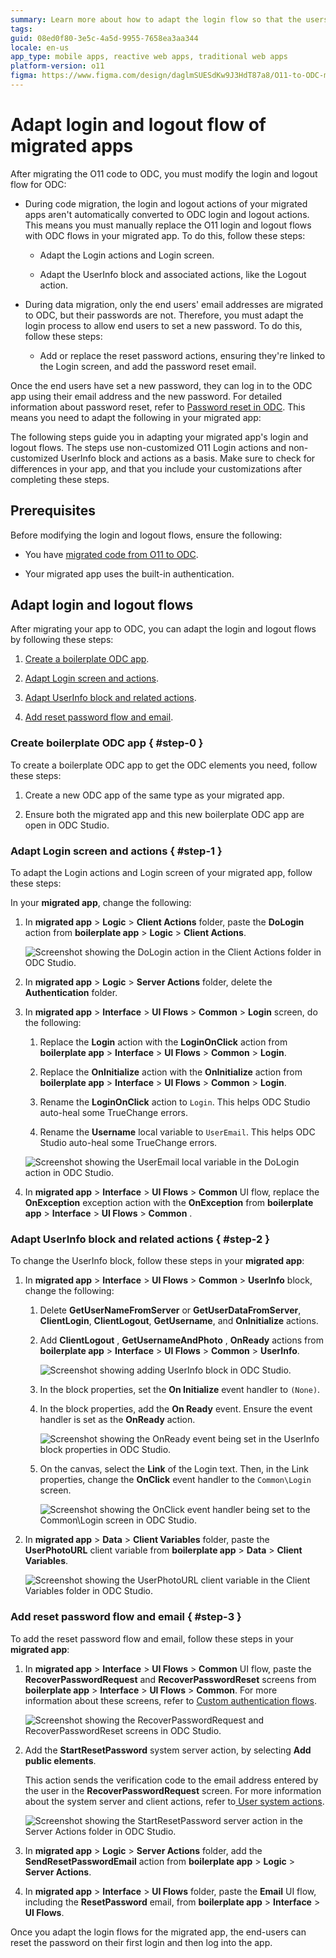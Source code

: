 ```yaml
---
summary: Learn more about how to adapt the login flow so that the users can set a new password. 
tags: 
guid: 08ed0f80-3e5c-4a5d-9955-7658ea3aa344
locale: en-us
app_type: mobile apps, reactive web apps, traditional web apps
platform-version: o11
figma: https://www.figma.com/design/daglmSUESdKw9J3HdT87a8/O11-to-ODC-migration?node-id=2216-288
---
```


# Adapt login and logout flow of migrated apps

After migrating the O11 code to ODC, you must modify the login and logout flow for ODC:

* During code migration, the login and logout actions of your migrated apps aren't automatically converted to ODC login and logout actions. This means you must manually replace the O11 login and logout flows with ODC flows in your migrated app. To do this, follow these steps:

    * Adapt the Login actions and Login screen.

    * Adapt the UserInfo block and associated actions, like the Logout action.

* During data migration, only the end users' email addresses are migrated to ODC, but their passwords are not. Therefore, you must adapt the login process to allow end users to set a new password. To do this, follow these steps:

    * Add or replace the reset password actions, ensuring they're linked to the Login screen, and add the password reset email.

Once the end users have set a new password, they can log in to the ODC app using their email address and the new password. For detailed information about password reset, refer to [Password reset in ODC](password-reset-in-odc.md). This means you need to adapt the following in your migrated app:

<div class="info" markdown="1">

The following steps guide you in adapting your migrated app's login and logout flows. The steps use non-customized O11 Login actions and non-customized UserInfo block and actions as a basis.
Make sure to check for differences in your app, and that you include your customizations after completing these steps.

</div>

## Prerequisites

Before modifying the login and logout flows, ensure the following:

* You have [migrated code from O11 to ODC](execute-how-to-migrate-code.md).

* Your migrated app uses the built-in authentication.

## Adapt login and logout flows

After migrating your app to ODC, you can adapt the login and logout flows by following these steps:

1. [Create a boilerplate ODC app](#step-0). 

1. [Adapt Login screen and actions](#step-1).

1. [Adapt UserInfo block and related actions](#step-2).

1. [Add reset password flow and email](#step-3).

### Create boilerplate ODC app { #step-0 }

To create a boilerplate ODC app to get the ODC elements you need, follow these steps:

1. Create a new ODC app of the same type as your migrated app.

2. Ensure both the migrated app and this new boilerplate ODC app are open in ODC Studio.

### Adapt Login screen and actions { #step-1 }

To adapt the Login actions and Login screen of your migrated app, follow these steps:

In your **migrated app**, change the following:

1. In **migrated app** > **Logic** > **Client Actions** folder, paste the **DoLogin** action from **boilerplate app** > **Logic** > **Client Actions**.

    ![Screenshot showing the DoLogin action in the Client Actions folder in ODC Studio.](images/paste-DoLogin-odcs.png "Screenshot of copy and paste DoLogin in ODC Studio")

1. In **migrated app** > **Logic** > **Server Actions** folder, delete the **Authentication** folder.

1. In **migrated app** > **Interface** > **UI Flows** > **Common** > **Login** screen, do the following:

    1. Replace the **Login** action with the **LoginOnClick** action from **boilerplate app** > **Interface** > **UI Flows** > **Common** > **Login**.

    1. Replace the **OnInitialize** action with the **OnInitialize** action from **boilerplate app** > **Interface** > **UI Flows** > **Common** > **Login**.

    1. Rename the **LoginOnClick** action to `Login`. 
        This helps ODC Studio auto-heal some TrueChange errors.

    1. Rename the **Username** local variable to `UserEmail`. 
        This helps ODC Studio auto-heal some TrueChange errors.

    ![Screenshot showing the UserEmail local variable in the DoLogin action in ODC Studio.](images/rename-UserEmail-odcs.png "Screenshot of renaming local variable to UserEmail")

1. In **migrated app** > **Interface** > **UI Flows** > **Common** UI flow, replace the **OnException** exception action with the **OnException** from **boilerplate app** > **Interface** > **UI Flows** > **Common** .

### Adapt UserInfo block and related actions { #step-2 }

To change the UserInfo block, follow these steps in your **migrated app**:

1. In **migrated app** > **Interface** > **UI Flows** > **Common** > **UserInfo** block, change the following:

    1. Delete **GetUserNameFromServer** or **GetUserDataFromServer**, **ClientLogin**,  **ClientLogout**, **GetUsername**, and **OnInitialize** actions.

    1. Add **ClientLogout** , **GetUsernameAndPhoto** , **OnReady** actions from **boilerplate app** > **Interface** > **UI Flows** > **Common** > **UserInfo**.

        ![Screenshot showing adding UserInfo block in ODC Studio.](images/Add-UserInfo-odcs.png "Screenshot of adding UserInfo block")

    1. In the block properties, set the **On Initialize** event handler to `(None)`.

    1. In the block properties, add the **On Ready** event. Ensure the event handler is set as the **OnReady** action.

        ![Screenshot showing the OnReady event being set in the UserInfo block properties in ODC Studio.](images/Set-OnReady-odcs.png "Screenshot of adding OnReady event")

    1. On the canvas, select the **Link** of the Login text. Then, in the Link properties, change the **OnClick** event handler to the `Common\Login` screen.

        ![Screenshot showing the OnClick event handler being set to the Common\Login screen in ODC Studio.](images/paste-OnClick-screen-odcs.png "Screenshot of adding OnClick event screen")

1. In **migrated app** > **Data** > **Client Variables** folder, paste the **UserPhotoURL** client variable from **boilerplate app** > **Data** > **Client Variables**.

    ![Screenshot showing the UserPhotoURL client variable in the Client Variables folder in ODC Studio.](images/Paste-UserPhotoURL-odcs.png "Screenshot of adding UserPhotoURL")

### Add reset password flow and email { #step-3 }

To add the reset password flow and email, follow these steps in your **migrated app**:

1. In **migrated app** > **Interface** > **UI Flows** > **Common** UI flow, paste the **RecoverPasswordRequest** and **RecoverPasswordReset** screens from **boilerplate app** > **Interface** > **UI Flows** > **Common**. For more information about these screens, refer to [Custom authentication flows](https://success.outsystems.com/documentation/outsystems_developer_cloud/building_apps/user_interface/custom_authentication_flows/).

    ![Screenshot showing the RecoverPasswordRequest and RecoverPasswordReset screens in ODC Studio.](images/password-reset-screens-odcs.png "Password Reset Screens in ODC")

1. Add the **StartResetPassword** system server action, by selecting **Add public elements**.  

   This action sends the verification code to the email address entered by the user in the **RecoverPasswordRequest** screen. For more information about the system server and client actions, refer to[ User system actions](https://success.outsystems.com/documentation/outsystems_developer_cloud/outsystems_language_and_elements/system_actions/user/).

    ![Screenshot showing the StartResetPassword server action in the Server Actions folder in ODC Studio.](images/start-reset-password-odcs.png "Start Reset Password Action in ODC")

1. In **migrated app** > **Logic** > **Server Actions** folder, add the **SendResetPasswordEmail** action from **boilerplate app** > **Logic** > **Server Actions**.

1. In **migrated app** > **Interface** > **UI Flows** folder, paste the **Email** UI flow, including the **ResetPassword** email, from **boilerplate app** > **Interface** > **UI Flows**.

Once you adapt the login flows for the migrated app, the end-users can reset the password on their first login and then log into the app.

